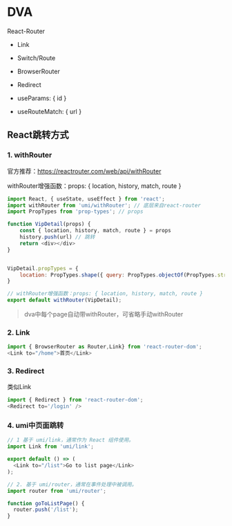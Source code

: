 # DVA

React-Router
* Link
* Switch/Route
* BrowserRouter
* Redirect

* useParams: { id }
* useRouteMatch: { url }

## React跳转方式

### 1. withRouter

官方推荐：https://reactrouter.com/web/api/withRouter

withRouter增强函数：props: { location, history, match, route }

```js
import React, { useState, useEffect } from 'react';
import withRouter from 'umi/withRouter'; // 底层来自react-router
import PropTypes from 'prop-types'; // props

function VipDetail(props) {
    const { location, history, match, route } = props
    history.push(url) // 跳转
    return <div></div>
}


VipDetail.propTypes = {
    location: PropTypes.shape({ query: PropTypes.objectOf(PropTypes.string) }).isRequired,
}

// withRouter增强函数：props: { location, history, match, route }
export default withRouter(VipDetail);
```

> dva中每个page自动带withRouter，可省略手动withRouter

### 2. Link

``` js
import { BrowserRouter as Router,Link} from 'react-router-dom';
<Link to="/home">首页</Link>
```

### 3. Redirect

类似Link

``` js
import { Redirect } from 'react-router-dom';
<Redirect to='/login' />
```

### 4. umi中页面跳转

``` js
// 1 基于 umi/link，通常作为 React 组件使用。
import Link from 'umi/link';

export default () => (
  <Link to="/list">Go to list page</Link>
);

// 2. 基于 umi/router，通常在事件处理中被调用。
import router from 'umi/router';

function goToListPage() {
  router.push('/list');
}
```